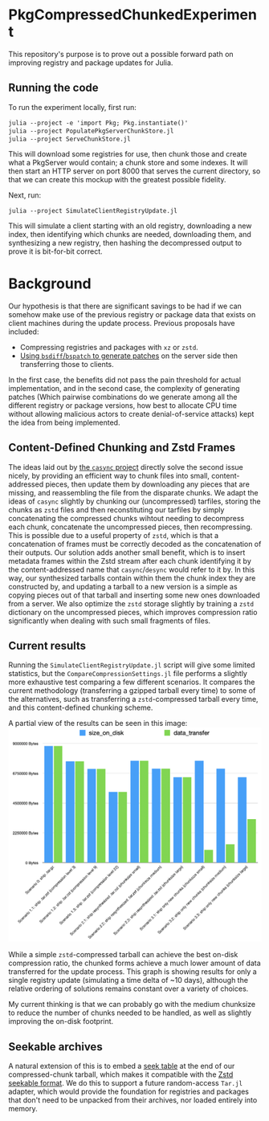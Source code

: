 # PkgCompressedChunkedExperiment

This repository's purpose is to prove out a possible forward path on improving registry and package updates for Julia.

## Running the code

To run the experiment locally, first run:

```
julia --project -e 'import Pkg; Pkg.instantiate()'
julia --project PopulatePkgServerChunkStore.jl
julia --project ServeChunkStore.jl
```

This will download some registries for use, then chunk those and create what a PkgServer would contain; a chunk store and some indexes.
It will then start an HTTP server on port 8000 that serves the current directory, so that we can create this mockup with the greatest possible fidelity.

Next, run:
```
julia --project SimulateClientRegistryUpdate.jl
```

This will simulate a client starting with an old registry, downloading a new index, then identifying which chunks are needed, downloading them, and synthesizing a new registry, then hashing the decompressed output to prove it is bit-for-bit correct.

# Background

Our hypothesis is that there are significant savings to be had if we can somehow make use of the previous registry or package data that exists on client machines during the update process.
Previous proposals have included:
* Compressing registries and packages with `xz` or `zstd`.
* [Using `bsdiff`/`bspatch` to generate patches](https://github.com/mendsley/bsdiff) on the server side then transferring those to clients.

In the first case, the benefits did not pass the pain threshold for actual implementation, and in the second case, the complexity of generating patches (Which pairwise combinations do we generate among all the different registry or package versions, how best to allocate CPU time without allowing malicious actors to create denial-of-service attacks) kept the idea from being implemented.

## Content-Defined Chunking and Zstd Frames

The ideas laid out by [the `casync` project](https://0pointer.net/blog/casync-a-tool-for-distributing-file-system-images.html) directly solve the second issue nicely, by providing an efficient way to chunk files into small, content-addressed pieces, then update them by downloading any pieces that are missing, and reassembling the file from the disparate chunks.
We adapt the ideas of `casync` slightly by chunking our (uncompressed) tarfiles, storing the chunks as `zstd` files and then reconstituting our tarfiles by simply concatenating the compressed chunks wihtout needing to decompress each chunk, concatenate the uncompressed pieces, then recompressing.
This is possible due to a useful property of `zstd`, which is that a concatenation of frames must be correctly decoded as the concatenation of their outputs.
Our solution adds another small benefit, which is to insert metadata frames within the Zstd stream after each chunk identifying it by the content-addressed name that `casync`/`desync` would refer to it by.
In this way, our synthesized tarballs contain within them the chunk index they are constructed by, and updating a tarball to a new version is a simple as copying pieces out of that tarball and inserting some new ones downloaded from a server.
We also optimize the `zstd` storage slightly by training a `zstd` dictionary on the uncompressed pieces, which improves compression ratio significantly when dealing with such small fragments of files.

## Current results

Running the `SimulateClientRegistryUpdate.jl` script will give some limited statistics, but the `CompareCompressionSettings.jl` file performs a slightly more exhaustive test comparing a few different scenarios.
It compares the current methodology (transferring a gzipped tarball every time) to some of the alternatives, such as transferring a `zstd`-compressed tarball every time, and this content-defined chunking scheme.

A partial view of the results can be seen in this image:
![](./CompressionStats.png)

While a simple `zstd`-compressed tarball can achieve the best on-disk compression ratio, the chunked forms achieve a much lower amount of data transferred for the update process.
This graph is showing results for only a single registry update (simulating a time delta of ~10 days), although the relative ordering of solutions remains constant over a variety of choices.

My current thinking is that we can probably go with the medium chunksize to reduce the number of chunks needed to be handled, as well as slightly improving the on-disk footprint.

## Seekable archives

A natural extension of this is to embed a [seek table](https://github.com/facebook/zstd/blob/v1.5.7/contrib/seekable_format/zstd_seekable_compression_format.md#seek-table-format) at the end of our compressed-chunk tarball, which makes it compatible with the [Zstd seekable format](https://github.com/facebook/zstd/tree/c5926fbab893423ec43439a82fbddcc1b40dfe1a/contrib/seekable_format).
We do this to support a future random-access `Tar.jl` adapter, which would provide the foundation for registries and packages that don't need to be unpacked from their archives, nor loaded entirely into memory.

